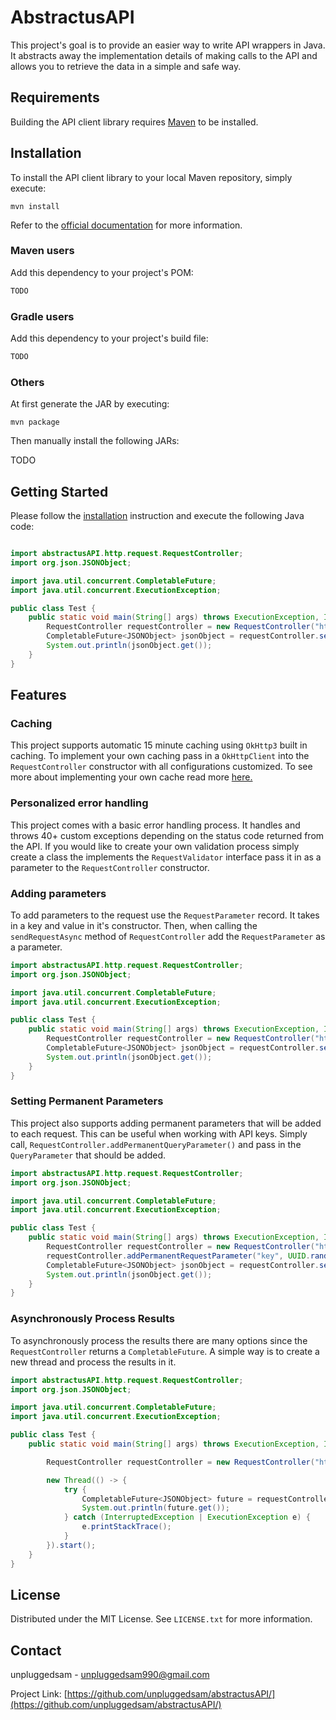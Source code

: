 # AbstractusAPI

This project's goal is to provide an easier way to write API wrappers in Java. It abstracts away the implementation details of making calls to the API 
and allows you to retrieve the data in a simple and safe way.

## Requirements

Building the API client library requires [Maven](https://maven.apache.org/) to be installed.

## Installation

To install the API client library to your local Maven repository, simply execute:

```shell
mvn install 
```

Refer to the [official documentation](https://maven.apache.org/plugins/maven-deploy-plugin/usage.html) for more information.

### Maven users

Add this dependency to your project's POM:

```xml
TODO
```

### Gradle users

Add this dependency to your project's build file:

```groovy
TODO
```

### Others

At first generate the JAR by executing:

    mvn package

Then manually install the following JARs:

TODO

## Getting Started

Please follow the [installation](#installation) instruction and execute the following Java code:

```java

import abstractusAPI.http.request.RequestController;
import org.json.JSONObject;

import java.util.concurrent.CompletableFuture;
import java.util.concurrent.ExecutionException;

public class Test {
    public static void main(String[] args) throws ExecutionException, InterruptedException {
        RequestController requestController = new RequestController("https", "v2.jokeapi.dev");
        CompletableFuture<JSONObject> jsonObject = requestController.sendRequestAsync("joke/any");
        System.out.println(jsonObject.get());
    }
}

```

## Features

### Caching
This project supports automatic 15 minute caching using `OkHttp3` built in caching. To implement your own caching pass in a `OkHttpClient` into the
`RequestController` constructor with all configurations customized. To see more about implementing your own cache read more
<a href = "https://square.github.io/okhttp/3.x/okhttp/okhttp3/Cache.html"> here. </a> 

### Personalized error handling
This project comes with a basic error handling process. It handles and throws 40+ custom exceptions depending on the status code returned from the API. 
If you would like to create your own validation process simply create a class the implements the `RequestValidator` interface pass it in as a parameter to 
the `RequestController` constructor.

### Adding parameters
To add parameters to the request use the `RequestParameter` record. It takes in a key and value in it's constructor. Then, when calling the 
`sendRequestAsync` method of `RequestController` add the `RequestParameter` as a parameter.
``` Java
import abstractusAPI.http.request.RequestController;
import org.json.JSONObject;

import java.util.concurrent.CompletableFuture;
import java.util.concurrent.ExecutionException;

public class Test {
    public static void main(String[] args) throws ExecutionException, InterruptedException {
        RequestController requestController = new RequestController("https", "v2.jokeapi.dev");
        CompletableFuture<JSONObject> jsonObject = requestController.sendRequestAsync("joke/any", new RequestParameter("amount", "6");
        System.out.println(jsonObject.get());
    }
}

```

### Setting Permanent Parameters
This project also supports adding permanent parameters that will be added to each request. This can be useful when working with API keys. Simply call, 
`RequestController.addPermanentQueryParameter()` and pass in the `QueryParameter` that should be added. 

``` Java
import abstractusAPI.http.request.RequestController;
import org.json.JSONObject;

import java.util.concurrent.CompletableFuture;
import java.util.concurrent.ExecutionException;

public class Test {
    public static void main(String[] args) throws ExecutionException, InterruptedException {
        RequestController requestController = new RequestController("https", "v2.jokeapi.dev");
        requestController.addPermanentRequestParameter("key", UUID.randomUUID().toString());
        CompletableFuture<JSONObject> jsonObject = requestController.sendRequestAsync("joke/any", new RequestParameter("amount", "6");
        System.out.println(jsonObject.get());
    }
}

```

### Asynchronously Process Results

To asynchronously process the results there are many options since the `RequestController` returns a `CompletableFuture`. 
A simple way is to create a new thread and process the results in it. 

``` Java
import abstractusAPI.http.request.RequestController;
import org.json.JSONObject;

import java.util.concurrent.CompletableFuture;
import java.util.concurrent.ExecutionException;

public class Test {
    public static void main(String[] args) throws ExecutionException, InterruptedException {

        RequestController requestController = new RequestController("https", "v2.jokeapi.dev");

        new Thread(() -> {
            try {
                CompletableFuture<JSONObject> future = requestController.sendRequestAsync("joke/any");
                System.out.println(future.get());
            } catch (InterruptedException | ExecutionException e) {
                e.printStackTrace();
            }
        }).start();
    }
}
```


<!-- LICENSE -->
## License

Distributed under the MIT License. See `LICENSE.txt` for more information.



<!-- CONTACT -->
## Contact

unpluggedsam - unpluggedsam990@gmail.com

Project Link: [https://github.com/unpluggedsam/abstractusAPI/](https://github.com/unpluggedsam/abstractusAPI/)







